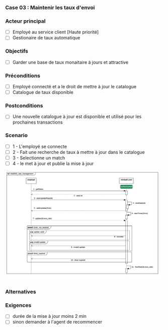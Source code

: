 ### Case 03 : Maintenir les taux d'envoi

### Acteur principal

- [ ] Employé au service client [Haute priorité]
- [ ] Gestionaire de taux automatique

### Objectifs

- [ ] Garder une base de taux monaitaire à jours et attractive

### Préconditions

- [ ] Employé connecté et a le droit de mettre à jour le catalogue
- [ ] Catalogue de taux disponible

### Postconditions

- [ ] Une nouvelle catalogue à jour est disponible et utilisé pour les
      prochaines transactions

### **Scenario**

- [ ] 1 - L'employé se connecte
- [ ] 2 - Fait une recherche de taux à mettre à jour dans le catalogue
- [ ] 3 - Selectionne un match
- [ ] 4 - le met à jour et publie la mise à jour

!["Maintenir le taux"](./mkdi003_rate_management.jpg "maintenir le taux")

### Alternatives

### **Exigences**

- [ ] durée de la mise à jour moins 2 min
- [ ] sinon demander à l'agent de recommencer
